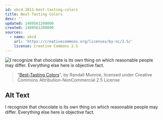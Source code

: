 ```yaml
---
id: xkcd.1811-best-tasting-colors
title: Best-Tasting Colors
desc: ''
updated: 1489561200000
created: 1489561200000
sources:
  - name: xkcd
    url: 'https://creativecommons.org/licenses/by-nc/2.5/'
    license: Creative Commons 2.5
---
```

![I recognize that chocolate is its own thing on which reasonable people may differ. Everything else here is objective fact.](https://imgs.xkcd.com/comics/best_tasting_colors.png)
> "[Best-Tasting Colors](https://xkcd.com/1811/)", by Randall Munroe, licensed under Creative Commons Attribution-NonCommercial 2.5 License

## Alt Text
I recognize that chocolate is its own thing on which reasonable people may differ. Everything else here is objective fact.
